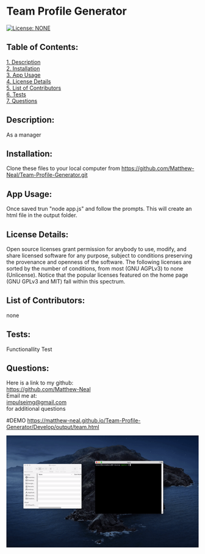 # Team Profile Generator  
[![License: NONE](https://img.shields.io/badge/License-none-red.svg)](https://choosealicense.com/licenses/)  
 ## Table of Contents:  
[1. Description](#Description)  
[2. Installation](#Installation)  
[3. App Usage](#App-Usage)  
[4. License Details](#License-Details)  
[5. List of Contributors](#List-of-Contributors)  
[6. Tests](#Tests)  
[7. Questions](#Questions)  
## Description:
As a manager
## Installation:
Clone these files to your local computer from https://github.com/Matthew-Neal/Team-Profile-Generator.git
## App Usage:
Once saved trun "node app.js" and follow the prompts. This will create an html file in the output folder.
## License Details:  
 Open source licenses grant permission for anybody to use, modify, and share licensed software for any purpose, subject to conditions preserving the provenance and openness of the software. The following licenses are sorted by the number of conditions, from most (GNU AGPLv3) to none (Unlicense). Notice that the popular licenses featured on the home page (GNU GPLv3 and MIT) fall within this spectrum.   
## List of Contributors:
none
## Tests:
Functionallity Test
## Questions:
 Here is a link to my github:  
https://github.com/Matthew-Neal  
 Email me at:  
impulseimg@gmail.com  
for additional questions

#DEMO
https://matthew-neal.github.io/Team-Profile-Generator/Develop/output/team.html

![Team-Profile-Generator](./Assets/TeamProfileGenerator.gif)

